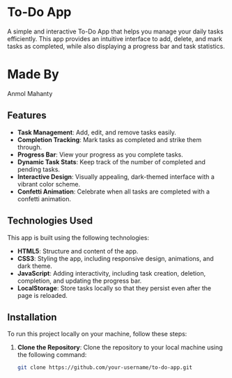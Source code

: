 # To-Do App

A simple and interactive To-Do App that helps you manage your daily tasks efficiently. This app provides an intuitive interface to add, delete, and mark tasks as completed, while also displaying a progress bar and task statistics.

# Made By

Anmol Mahanty

## Features

- **Task Management**: Add, edit, and remove tasks easily.
- **Completion Tracking**: Mark tasks as completed and strike them through.
- **Progress Bar**: View your progress as you complete tasks.
- **Dynamic Task Stats**: Keep track of the number of completed and pending tasks.
- **Interactive Design**: Visually appealing, dark-themed interface with a vibrant color scheme.
- **Confetti Animation**: Celebrate when all tasks are completed with a confetti animation.

## Technologies Used

This app is built using the following technologies:
- **HTML5**: Structure and content of the app.
- **CSS3**: Styling the app, including responsive design, animations, and dark theme.
- **JavaScript**: Adding interactivity, including task creation, deletion, completion, and updating the progress bar.
- **LocalStorage**: Store tasks locally so that they persist even after the page is reloaded.

## Installation

To run this project locally on your machine, follow these steps:

1. **Clone the Repository**:
   Clone the repository to your local machine using the following command:

   ```bash
   git clone https://github.com/your-username/to-do-app.git
